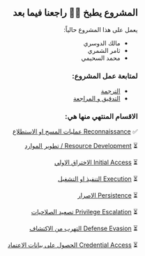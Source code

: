 
<div dir="rtl" align='right'>
  
  
  
  ## المشروع يطبخ 💪🏻 راجعنا فيما بعد
  
  يعمل على هذا المشروع حالياً:
  - مالك الدوسري
  - ثامر الشمري
  - محمد السحيمي

### لمتابعة عمل المشروع: 
- [الترجمة ](https://github.com/Malajab/incyber/issues/9#issue-865804375)
- [التدقيق و المراجعة](https://github.com/Malajab/incyber/issues/10#issue-865805548)

### الاقسام المنتهي منها هي: 

✅  [Reconnaissance  عمليات المسح او الاستطلاع ](/MITRE-ATT&CK-AR/Reconnaissance.md)

⏳  [Resource Development / تطوير الموارد](/MITRE-ATT&CK-AR/Resource-Development.md)

⏳  [Initial Access الاختراق الاولي](/MITRE-ATT&CK-AR/Initial-Access.md)

⏳  [Execution التنفيذ او التشغيل](/MITRE-ATT&CK-AR/Execution.md)

⏳  [Persistence الاصرار](/MITRE-ATT&CK-AR/Persistence.md)

⏳  [Privilege Escalation تصعيد الصلاحيات](/MITRE-ATT&CK-AR/Privilege-Escalation.md)

⏳  [Defense Evasion التهرب من الاكتشاف](/MITRE-ATT&CK-AR/Defense-Evasion.md)

⏳  [Credential Access الحصول على بيانات الاعتماد](/MITRE-ATT&CK-AR/Credential-Access.md)


